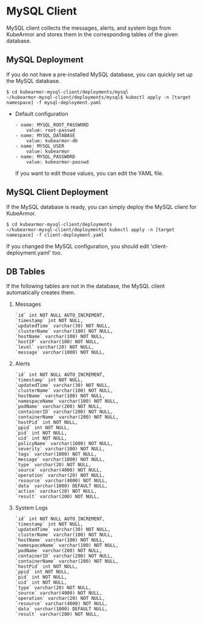 # MySQL Client

MySQL client collects the messages, alerts, and system logs from KubeArmor and stores them in the corresponding tables of the given database.

## MySQL Deployment

If you do not have a pre-installed MySQL database, you can quickly set up the MySQL database.

```
$ cd kubearmor-mysql-client/deployments/mysql
~/kubearmor-mysql-client/deployments/mysql$ kubectl apply -n [target namespace] -f mysql-deployment.yaml
```

* Default configuration

    ```
    - name: MYSQL_ROOT_PASSWORD
        value: root-passwd
    - name: MYSQL_DATABASE
        value: kubearmor-db
    - name: MYSQL_USER
        value: kubearmor
    - name: MYSQL_PASSWORD
        value: kubearmor-passwd
    ```

    If you want to edit those values, you can edit the YAML file.

## MySQL Client Deployment

If the MySQL database is ready, you can simply deploy the MySQL client for KubeArmor.

```
$ cd kubearmor-mysql-client/deployments
~/kubearmor-mysql-client/deployments$ kubectl apply -n [target namespace] -f client-deployment.yaml
```

If you changed the MySQL configuration, you should edit 'client-deployment.yaml' too.

## DB Tables

If the following tables are not in the database, the MySQL client automatically creates them.

1. Messages

    ```
	`id` int NOT NULL AUTO_INCREMENT,
	`timestamp` int NOT NULL,
	`updatedTime` varchar(30) NOT NULL,
	`clusterName` varchar(100) NOT NULL,
	`hostName` varchar(100) NOT NULL,
	`hostIP` varchar(100) NOT NULL,
	`level` varchar(20) NOT NULL,
	`message` varchar(1000) NOT NULL,
    ```

2. Alerts

    ```
	`id` int NOT NULL AUTO_INCREMENT,
	`timestamp` int NOT NULL,
	`updatedTime` varchar(30) NOT NULL,
	`clusterName` varchar(100) NOT NULL,
	`hostName` varchar(100) NOT NULL,
	`namespaceName` varchar(100) NOT NULL,
	`podName` varchar(200) NOT NULL,
	`containerID` varchar(200) NOT NULL,
	`containerName` varchar(200) NOT NULL,
	`hostPid` int NOT NULL,
	`ppid` int NOT NULL,
	`pid` int NOT NULL,
	`uid` int NOT NULL,
	`policyName` varchar(1000) NOT NULL,
	`severity` varchar(100) NOT NULL,
	`tags` varchar(1000) NOT NULL,
	`message` varchar(1000) NOT NULL,
	`type` varchar(20) NOT NULL,
	`source` varchar(4000) NOT NULL,
	`operation` varchar(20) NOT NULL,
	`resource` varchar(4000) NOT NULL,
	`data` varchar(1000) DEFAULT NULL,
	`action` varchar(20) NOT NULL,
	`result` varchar(200) NOT NULL,
    ```

3. System Logs

    ```
	`id` int NOT NULL AUTO_INCREMENT,
	`timestamp` int NOT NULL,
	`updatedTime` varchar(30) NOT NULL,
	`clusterName` varchar(100) NOT NULL,
	`hostName` varchar(100) NOT NULL,
	`namespaceName` varchar(100) NOT NULL,
	`podName` varchar(200) NOT NULL,
	`containerID` varchar(200) NOT NULL,
	`containerName` varchar(200) NOT NULL,
	`hostPid` int NOT NULL,
	`ppid` int NOT NULL,
	`pid` int NOT NULL,
	`uid` int NOT NULL,
	`type` varchar(20) NOT NULL,
	`source` varchar(4000) NOT NULL,
	`operation` varchar(20) NOT NULL,
	`resource` varchar(4000) NOT NULL,
	`data` varchar(1000) DEFAULT NULL,
	`result` varchar(200) NOT NULL,
    ```
